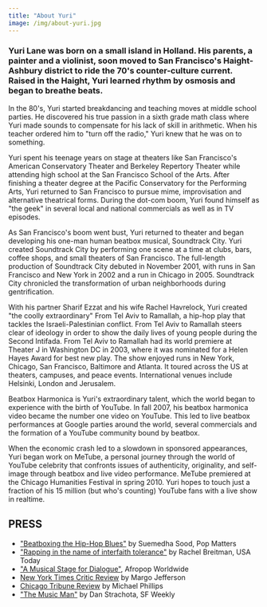 ```yaml
---
title: "About Yuri"
image: /img/about-yuri.jpg
---
```


### Yuri Lane was born on a small island in Holland. His parents, a painter and a violinist, soon moved to San Francisco's Haight-Ashbury district to ride the 70's counter-culture current. Raised in the Haight, Yuri learned rhythm by osmosis and began to breathe beats. 

In the 80's, Yuri started breakdancing and teaching moves at middle school parties. He discovered his true passion in a sixth grade math class where Yuri made sounds to compensate for his lack of skill in arithmetic. When his teacher ordered him to "turn off the radio," Yuri knew that he was on to something. 

Yuri spent his teenage years on stage at theaters like San Francisco's American Conservatory Theater and Berkeley Repertory Theater while attending high school at the San Francisco School of the Arts. After finishing a theater degree at the Pacific Conservatory for the Performing Arts, Yuri returned to San Francisco to pursue mime, improvisation and alternative theatrical forms. During the dot-com boom, Yuri found himself as "the geek" in several local and national commercials as well as in TV episodes. 

As San Francisco's boom went bust, Yuri returned to theater and began developing his one-man human beatbox musical, Soundtrack City. Yuri created Soundtrack City by performing one scene at a time at clubs, bars, coffee shops, and small theaters of San Francisco. The full-length production of Soundtrack City debuted in November 2001, with runs in San Francisco and New York in 2002 and a run in Chicago in 2005. Soundtrack City chronicled the transformation of urban neighborhoods during gentrification. 

With his partner Sharif Ezzat and his wife Rachel Havrelock, Yuri created "the coolly extraordinary" From Tel Aviv to Ramallah, a hip-hop play that tackles the Israeli-Palestinian conflict. From Tel Aviv to Ramallah steers clear of ideology in order to show the daily lives of young people during the Second Intifada. From Tel Aviv to Ramallah had its world premiere at Theater J in Washington DC in 2003, where it was nominated for a Helen Hayes Award for best new play. The show enjoyed runs in New York, Chicago, San Francisco, Baltimore and Atlanta. It toured across the US at theaters, campuses, and peace events. International venues include Helsinki, London and Jerusalem. 

Beatbox Harmonica is Yuri's extraordinary talent, which the world began to experience with the birth of YouTube. In fall 2007, his beatbox harmonica video became the number one video on YouTube. This led to live beatbox performances at Google parties around the world, several commercials and the formation of a YouTube community bound by beatbox. 

When the economic crash led to a slowdown in sponsored appearances, Yuri began work on MeTube, a personal journey through the world of YouTube celebrity that confronts issues of authenticity, originality, and self-image through beatbox and live video performance. MeTube premiered at the Chicago Humanities Festival in spring 2010. Yuri hopes to touch just a fraction of his 15 million (but who's counting) YouTube fans with a live show in realtime. 

## PRESS

- ["Beatboxing the Hip-Hop Blues"](http://www.popmatters.com/pm/features/article/48711/yuri-lane-chicago/) by Suemedha Sood, Pop Matters
- ["Rapping in the name of interfaith tolerance"](http://www.usatoday.com/life/music/news/2006-10-02-interfaith-rappers_x.htm) by Rachel Breitman, USA Today
- ["A Musical Stage for Dialogue"](http://afropop.org/multi/feature/ID/650/A%20Musical%20Stage%20for%20Dialogue:%20Israelis%20and%20Palestinians%20Rap%20for%20Peace%20at%20S.O.Bs%20Hip%20Hop%20Sulha%2006), Afropop Worldwide
- [New York Times Critic Review](http://www.yurilane.com/press/nytimes.jpg) by Margo Jefferson
- [Chicago Tribune Review](http://www.yurilane.com/press/tribune_2.pdf) by Michael Phillips
- ["The Music Man"](http://www.sfweekly.com/Issues/2002-04-17/music.html) by Dan Strachota, SF Weekly

